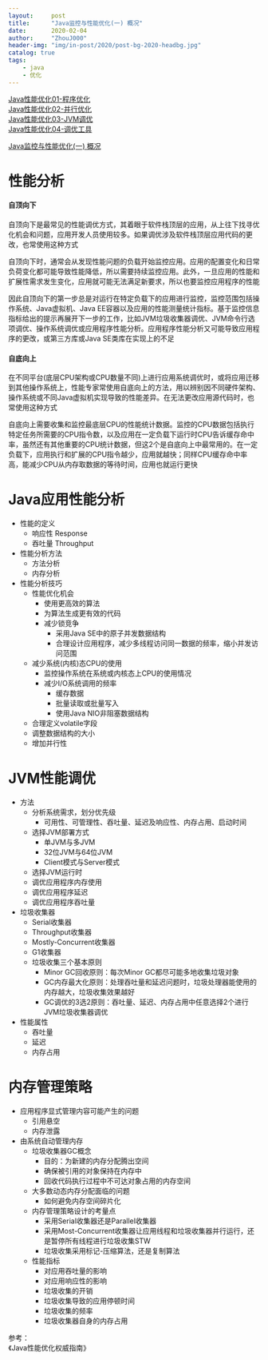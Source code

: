 ```yaml
---
layout:     post
title:      "Java监控与性能优化(一) 概况"
date:       2020-02-04
author:     "ZhouJ000"
header-img: "img/in-post/2020/post-bg-2020-headbg.jpg"
catalog: true
tags:
    - java
    - 优化
--- 
```


[Java性能优化01-程序优化](https://zhouj000.github.io/2019/01/06/java-optimize-01/)  
[Java性能优化02-并行优化](https://zhouj000.github.io/2019/01/08/java-optimize-02/)  
[Java性能优化03-JVM调优](https://zhouj000.github.io/2019/01/10/java-optimize-03/)  
[Java性能优化04-调优工具](https://zhouj000.github.io/2019/01/11/java-optimize-04/)  

[Java监控与性能优化(一) 概况](https://zhouj000.github.io/2020/02/04/java-monitoring-optimization-1/)  




# 性能分析

#### 自顶向下

自顶向下是最常见的性能调优方式，其着眼于软件栈顶层的应用，从上往下找寻优化机会和问题，应用开发人员使用较多。如果调优涉及软件栈顶层应用代码的更改，也常使用这种方式

自顶向下时，通常会从发现性能问题的负载开始监控应用。应用的配置变化和日常负荷变化都可能导致性能降低，所以需要持续监控应用。此外，一旦应用的性能和扩展性需求发生变化，应用就可能无法满足新要求，所以也要监控应用程序的性能

因此自顶向下的第一步总是对运行在特定负载下的应用进行监控，监控范围包括操作系统、Java虚拟机、Java EE容器以及应用的性能测量统计指标。基于监控信息指标给出的提示再展开下一步的工作，比如JVM垃圾收集器调优、JVM命令行选项调优、操作系统调优或应用程序性能分析。应用程序性能分析又可能导致应用程序的更改，或第三方库或Java SE类库在实现上的不足

#### 自底向上

在不同平台(底层CPU架构或CPU数量不同)上进行应用系统调优时，或将应用迁移到其他操作系统上，性能专家常使用自底向上的方法，用以辨别因不同硬件架构、操作系统或不同Java虚拟机实现导致的性能差异。在无法更改应用源代码时，也常使用这种方式

自底向上需要收集和监控最底层CPU的性能统计数据。监控的CPU数据包括执行特定任务所需要的CPU指令数，以及应用在一定负载下运行时CPU告诉缓存命中率，虽然还有其他重要的CPU统计数据，但这2个是自底向上中最常用的。在一定负载下，应用执行和扩展的CPU指令越少，应用就越快；同样CPU缓存命中率高，能减少CPU从内存取数据的等待时间，应用也就运行更快



# Java应用性能分析

+ 性能的定义
	- 响应性 Response
	- 吞吐量 Throughput
+ 性能分析方法
	- 方法分析
	- 内存分析
+ 性能分析技巧
	- 性能优化机会
		+ 使用更高效的算法
		+ 为算法生成更有效的代码
		+ 减少锁竞争
			- 采用Java SE中的原子并发数据结构
			- 合理设计应用程序，减少多线程访问同一数据的频率，缩小并发访问范围
	- 减少系统(内核)态CPU的使用
		+ 监控操作系统在系统或内核态上CPU的使用情况
		+ 减少I/O系统调用的频率
			- 缓存数据
			- 批量读取或批量写入
			- 使用Java NIO非阻塞数据结构
	- 合理定义volatile字段
	- 调整数据结构的大小
	- 增加并行性

# JVM性能调优

+ 方法
	- 分析系统需求，划分优先级
		+ 可用性、可管理性、吞吐量、延迟及响应性、内存占用、启动时间
	- 选择JVM部署方式
		+ 单JVM与多JVM
		+ 32位JVM与64位JVM
		+ Client模式与Server模式
	- 选择JVM运行时
	- 调优应用程序内存使用
	- 调优应用程序延迟
	- 调优应用程序吞吐量
+ 垃圾收集器
	- Serial收集器
	- Throughput收集器
	- Mostly-Concurrent收集器
	- G1收集器
	- 垃圾收集三个基本原则
		+ Minor GC回收原则：每次Minor GC都尽可能多地收集垃圾对象
		+ GC内存最大化原则：处理吞吐量和延迟问题时，垃圾处理器能使用的内存越大，垃圾收集效果越好
		+ GC调优的3选2原则：吞吐量、延迟、内存占用中任意选择2个进行JVM垃圾收集器调优
+ 性能属性
	- 吞吐量
	- 延迟
	- 内存占用

# 内存管理策略

+ 应用程序显式管理内容可能产生的问题
	- 引用悬空
	- 内存泄露
+ 由系统自动管理内存
	- 垃圾收集器GC概念
		+ 目的：为新建的内存分配腾出空间
		+ 确保被引用的对象保持在内存中
		+ 回收代码执行过程中不可达对象占用的内存空间
	- 大多数动态内存分配面临的问题
		+ 如何避免内存空间碎片化
	- 内存管理策略设计的考量点
		+ 采用Serial收集器还是Parallel收集器
		+ 采用Most-Concurrent收集器让应用线程和垃圾收集器并行运行，还是暂停所有线程进行垃圾收集STW
		+ 垃圾收集采用标记-压缩算法，还是复制算法
	- 性能指标
		+ 对应用吞吐量的影响
		+ 对应用响应性的影响
		+ 垃圾收集的开销
		+ 垃圾收集导致的应用停顿时间
		+ 垃圾收集的频率
		+ 垃圾收集器自身的内存占用


参考：  
《Java性能优化权威指南》  

